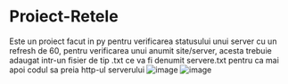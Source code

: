 # Proiect-Retele
Este un proiect facut in py pentru verificarea statusului unui server cu un refresh de 60, pentru verificarea unui anumit site/server, acesta trebuie adaugat intr-un fisier de tip .txt ce va fi denumit servere.txt pentru ca mai apoi codul sa preia http-ul serverului
![image](https://user-images.githubusercontent.com/108735938/177332051-a499e6ec-312b-4db6-b63a-43643f20dff8.png)
![image](https://user-images.githubusercontent.com/108735938/177332087-3f0ff238-c805-4652-b6f8-f8b0dbe93f46.png)
